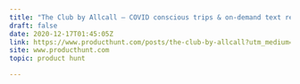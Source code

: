 ```yaml
---
title: "The Club by Allcall — COVID conscious trips & on-demand text recs."
draft: false
date: 2020-12-17T01:45:05Z
link: https://www.producthunt.com/posts/the-club-by-allcall?utm_medium=RSS&utm_source=hune
site: www.producthunt.com
topic: product hunt  

---
```

